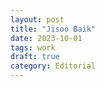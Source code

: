 ```yaml
---
layout: post
title: "Jisoo Baik"
date: 2023-10-01
tags: work
draft: true
category: Editorial
---
```

